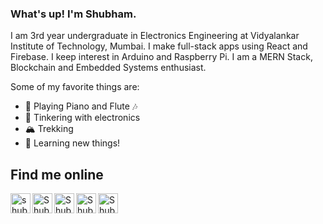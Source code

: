 ### What's up! I'm Shubham.

I am 3rd year undergraduate in Electronics Engineering at Vidyalankar Institute of Technology, Mumbai. I make full-stack apps using React and Firebase. I keep interest in Arduino and Raspberry Pi. I am a MERN Stack, Blockchain and Embedded Systems enthusiast.

Some of my favorite things are:

- 🎹 Playing Piano and Flute 🎶
- 🔌 Tinkering with electronics
- 🏔 Trekking
- 🧐 Learning new things!

## Find me online

[<img align="left" alt="shubhamdalvi-7f9a2.web.app/" width="32px" src="https://img.icons8.com/external-kmg-design-flat-kmg-design/32/000000/external-web-web-hosting-kmg-design-flat-kmg-design.png" />][website]
[<img align="left" alt="Shubham's Twitter" width="32px" src="https://cdn.jsdelivr.net/npm/simple-icons@v3/icons/linkedin.svg" />][linkedin]
[<img align="left" alt="Shubham Dalvi Youtube Channel" width="32px" src="https://cdn.jsdelivr.net/npm/simple-icons@v3/icons/youtube.svg" />][youtube]
[<img align="left" alt="Shubham's Twitter" width="32px" src="https://cdn.jsdelivr.net/npm/simple-icons@v3/icons/twitter.svg" />][twitter]
[<img align="left" alt="Shubham's Github" width="32px" src="https://cdn.jsdelivr.net/npm/simple-icons@v3/icons/github.svg" />][github]

[website]: https://shubhamdalvi-7f9a2.web.app/
[linkedin]: https://www.linkedin.com/in/shubham-dalvi-a569751ab/
[youtube]: https://www.youtube.com/channel/UCEePnj6n4_LaiGfoF6eqwtQ
[twitter]: https://twitter.com/Shubham_d_137
[github]: https://github.com/codermoderSD
